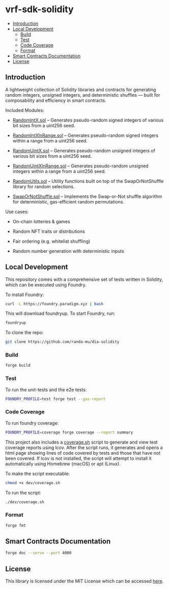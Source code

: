 # vrf-sdk-solidity

* [Introduction ](#introduction-)
* [Local Development](#local-development)
    * [Build](#build)
    * [Test](#test)
    * [Code Coverage](#code-coverage)
    * [Format](#format)
* [Smart Contracts Documentation](#smart-contracts-documentation)
* [License](#license)


## Introduction

A lightweight collection of Solidity libraries and contracts for generating random integers, unsigned integers, and deterministic shuffles — built for composability and efficiency in smart contracts.

Included Modules:

- [RandomIntX.sol](src/libraries/RandomIntX.sol) – Generates pseudo-random signed integers of various bit sizes from a uint256 seed.

- [RandomIntXInRange.sol](src/libraries/RandomIntXInRange.sol) – Generates pseudo-random signed integers within a range from a uint256 seed.

- [RandomUintX.sol](src/libraries/RandomUintX.sol) – Generates pseudo-random unsigned integers of various bit sizes from a uint256 seed.

- [RandomUintXInRange.sol](src/libraries/RandomUintXInRange.sol) – Generates pseudo-random unsigned integers within a range from a uint256 seed.

- [RandomUtils.sol](src/libraries/RandomUtils.sol) – Utility functions built on top of the SwapOrNotShuffle library for random selections.

- [SwapOrNotShuffle.sol](src/libraries/SwapOrNotShuffle.sol) – Implements the Swap-or-Not shuffle algorithm for deterministic, gas-efficient random permutations. 


Use cases:

- On-chain lotteries & games

- Random NFT traits or distributions

- Fair ordering (e.g. whitelist shuffling)

- Random number generation with deterministic inputs


## Local Development

This repository comes with a comprehensive set of tests written in Solidity, which can be executed using Foundry.

To install Foundry:

```sh
curl -L https://foundry.paradigm.xyz | bash
```

This will download foundryup. To start Foundry, run:

```sh
foundryup
```

To clone the repo:

```sh
git clone https://github.com/randa-mu/dia-solidity
```

### Build

```sh
forge build
```

### Test
To run the unit-tests and the e2e tests:
```sh
FOUNDRY_PROFILE=test forge test --gas-report
```

### Code Coverage

To run foundry coverage:
```sh
FOUNDRY_PROFILE=coverage forge coverage --report summary
```

This project also includes a [coverage.sh](dev/coverage.sh) script to generate and view test coverage reports using lcov. After the script runs, it generates and opens a html page showing lines of code covered by tests and those that have not been covered. If lcov is not installed, the script will attempt to install it automatically using Homebrew (macOS) or apt (Linux).

To make the script executable:
```sh
chmod +x dev/coverage.sh
```

To run the script:
```sh
./dev/coverage.sh
```

### Format

```sh
forge fmt
```

## Smart Contracts Documentation

```sh
forge doc --serve --port 4000
```


## License

This library is licensed under the MIT License which can be accessed [here](LICENSE).